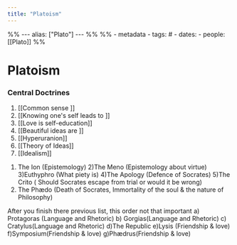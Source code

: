 ```yaml
---
title: "Platoism"
---
```

%% ---
alias: ["Plato"]
--- %%
%% - metadata
	- tags: # 
	- dates: 
	- people: [[Plato]] %%

# Platoism

### Central Doctrines
	
1. [[Common sense ]]
2. [[Knowing one's self leads to ]]
3. [[Love is self-education]]
4. [[Beautiful ideas are ]]
5. [[Hyperuranion]]
6. [[Theory of Ideas]]
7. [[Idealism]]

1) The Ion (Epistemology)
2)The Meno (Epistemology about virtue)
3)Euthyphro (What piety is)
4)The Apology (Defence of Socrates)
5)The Crito ( Should Socrates escape from trial or would it be wrong)
6) The Phædo (Death of Socrates, Immortality of the soul & the nature of Philosophy) 

After you finish there previous list, this order not that important
a) Protagoras (Language and Rhetoric)
b) Gorgias(Language and Rhetoric)
c) Cratylus(Language and Rhetoric)
d)The Republic 
e)Lysis (Friendship & love)
f)Symposium(Friendship & love)
g)Phædrus(Friendship & love)